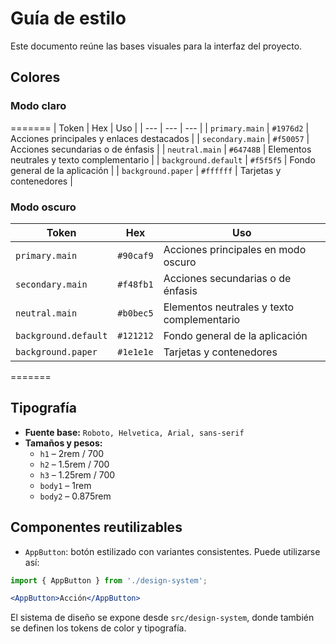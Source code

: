 # Guía de estilo

Este documento reúne las bases visuales para la interfaz del proyecto.

## Colores

### Modo claro

=======
| Token | Hex | Uso |
| --- | --- | --- |
| `primary.main` | `#1976d2` | Acciones principales y enlaces destacados |
| `secondary.main` | `#f50057` | Acciones secundarias o de énfasis |
| `neutral.main` | `#64748B` | Elementos neutrales y texto complementario |
| `background.default` | `#f5f5f5` | Fondo general de la aplicación |
| `background.paper` | `#ffffff` | Tarjetas y contenedores |

### Modo oscuro

| Token | Hex | Uso |
| --- | --- | --- |
| `primary.main` | `#90caf9` | Acciones principales en modo oscuro |
| `secondary.main` | `#f48fb1` | Acciones secundarias o de énfasis |
| `neutral.main` | `#b0bec5` | Elementos neutrales y texto complementario |
| `background.default` | `#121212` | Fondo general de la aplicación |
| `background.paper` | `#1e1e1e` | Tarjetas y contenedores |

=======
## Tipografía

- **Fuente base:** `Roboto, Helvetica, Arial, sans-serif`
- **Tamaños y pesos:**
  - `h1` – 2rem / 700
  - `h2` – 1.5rem / 700
  - `h3` – 1.25rem / 700
  - `body1` – 1rem
  - `body2` – 0.875rem

## Componentes reutilizables

- `AppButton`: botón estilizado con variantes consistentes. Puede utilizarse así:

```jsx
import { AppButton } from './design-system';

<AppButton>Acción</AppButton>
```

El sistema de diseño se expone desde `src/design-system`, donde también se definen los tokens de color y tipografía.
